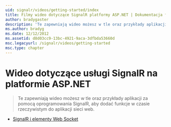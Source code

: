 ```yaml
---
uid: signalr/videos/getting-started/index
title: Filmy wideo dotyczące SignalR platformy ASP.NET | Dokumentacja firmy Microsoft
author: bradygaster
description: 'Te zapewniają wideo możesz w tle oraz przykłady aplikacji za pomocą oprogramowania SignalR, aby dodać funkcje w czasie rzeczywistym do aplikacji sieci web.'
ms.author: bradyg
ms.date: 12/12/2012
ms.assetid: d8d03cc9-13bc-4921-9aca-3dfbda53660d
msc.legacyurl: /signalr/videos/getting-started
msc.type: chapter
---
```

<a name="aspnet-signalr-videos"></a>Wideo dotyczące usługi SignalR na platformie ASP.NET
====================
> Te zapewniają wideo możesz w tle oraz przykłady aplikacji za pomocą oprogramowania SignalR, aby dodać funkcje w czasie rzeczywistym do aplikacji sieci web.


- [SignalR i elementy Web Socket](signalr-and-web-sockets.md)
